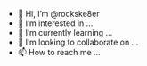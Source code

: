 - 👋 Hi, I’m @rockske8er
- 👀 I’m interested in ...
- 🌱 I’m currently learning ...
- 💞️ I’m looking to collaborate on ...
- 📫 How to reach me ...

<!---
rockske8er/rockske8er is a ✨ special ✨ repository because its `README.md` (this file) appears on your GitHub profile.
You can click the Preview link to take a look at your changes.
--->
